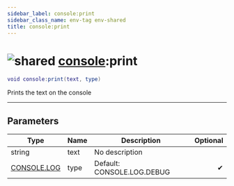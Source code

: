 ```yaml
---
sidebar_label: console:print
sidebar_class_name: env-tag env-shared
title: console:print
---
```


# <img src='/img/wiki/shared.png' alt='shared' classname='env-tag' /> [console](../console/README.md):print

```lua
void console:print(text, type)
```

Prints the text on the console<br/>

-----------------
## Parameters

| Type   | Name | Description | Optional |
| ------ | ---- | ----------- | -------: |
| string | text | No description |   |
| [CONSOLE.LOG](../console.log/README.md) | type | Default: CONSOLE.LOG.DEBUG | ✔ |
